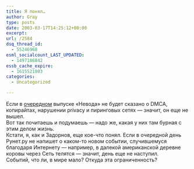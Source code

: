 ```yaml
---
title: Я понял…
author: Gray
type: posts
date: 2003-03-17T14:25:12+00:00
excerpt:
url: /2584
dsq_thread_id:
  - 55246968
esml_socialcount_LAST_UPDATED:
  - 1497186842
essb_cache_expire:
  - 1615521003
categories:
  - Uncategorized

---
```








Если в <a href="http://www.russ.ru/netcult/nevod/20030317.html" target="_blank">очередном</a> выпуске &#171;Невода&#187; не будет сказано о DMCA, копирайтах, нарушении privacy и пиринговых сетях &#8212; значит, он еще не вышел.  
Вот так почитаешь и подумаешь &#8212; надо же, какая у них там бурная с этим делом жизнь.  
Кстати, я, как и Задорнов, еще кое-что понял. Если в очередной день Рунет.ру не напишет о каком-то новом событии, случившемуся благодаря Интернету &#8212; например, в далекой американской деревне коровы через Сеть телятся &#8212; значит, день еще не наступил.  
Событий, что ли, в мире мало? Откуда эта ограниченность?
